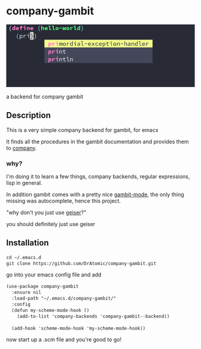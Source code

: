 # company-gambit

![example](Images/screenshot.png)

a backend for company gambit

## Description
This is a very simple company backend for gambit, for emacs

It finds all the procedures in the gambit documentation and provides them to [company](https://github.com/company-mode/company-mode).

### why?
I'm doing it to learn a few things, company backends, regular expressions, lisp in general.

In addition gambit comes with a pretty nice [gambit-mode](https://github.com/gambit/gambit/blob/master/misc/gambit.el), the only thing missing was autocomplete, hence this project. 

"why don't you just use [geiser](https://gitlab.com/emacs-geiser/gambit)?"

you should definitely just use geiser

## Installation
```
cd ~/.emacs.d
git clone https://github.com/DrAtomic/company-gambit.git
```

go into your emacs config file and add

```
(use-package company-gambit
  :ensure nil
  :load-path "~/.emacs.d/company-gambit/"
  :config
  (defun my-scheme-mode-hook ()
    (add-to-list 'company-backends 'company-gambit--backend))

  (add-hook 'scheme-mode-hook 'my-scheme-mode-hook))

```

now start up a .scm file and you're good to go!
